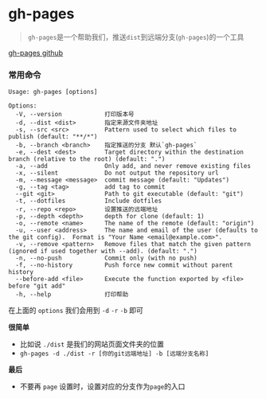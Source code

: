 # gh-pages



> `gh-pages`是一个帮助我们，推送`dist`到远端分支(`gh-pages`)的一个工具


[gh-pages github](https://github.com/tschaub/gh-pages)

### 常用命令

```
Usage: gh-pages [options]

Options:
  -V, --version            打印版本号
  -d, --dist <dist>        指定来源文件夹地址
  -s, --src <src>          Pattern used to select which files to publish (default: "**/*")
  -b, --branch <branch>    指定推送的分支 默认`gh-pages`
  -e, --dest <dest>        Target directory within the destination branch (relative to the root) (default: ".")
  -a, --add                Only add, and never remove existing files
  -x, --silent             Do not output the repository url
  -m, --message <message>  commit message (default: "Updates")
  -g, --tag <tag>          add tag to commit
  --git <git>              Path to git executable (default: "git")
  -t, --dotfiles           Include dotfiles
  -r, --repo <repo>        设置推送的远端地址
  -p, --depth <depth>      depth for clone (default: 1)
  -o, --remote <name>      The name of the remote (default: "origin")
  -u, --user <address>     The name and email of the user (defaults to the git config).  Format is "Your Name <email@example.com>".
  -v, --remove <pattern>   Remove files that match the given pattern (ignored if used together with --add). (default: ".")
  -n, --no-push            Commit only (with no push)
  -f, --no-history         Push force new commit without parent history
  --before-add <file>      Execute the function exported by <file> before "git add"
  -h, --help               打印帮助

```


在上面的 `options` 我们会用到 `-d` `-r` `-b` 即可


**很简单**

 - 比如说 `./dist` 是我们的网站页面文件夹的位置
 - `gh-pages -d ./dist -r [你的git远端地址] -b [远端分支名称]`


**最后**

- 不要再 `page` 设置时，设置对应的分支作为`page`的入口

